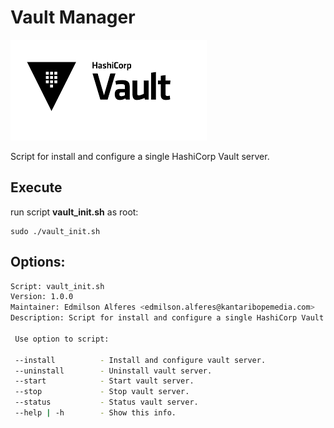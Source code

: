 # Vault Manager

![logo_vault](./docs/images/vault_icon.png)

Script for install and configure a single HashiCorp Vault server.

## Execute

run script **vault_init.sh** as root:

```
sudo ./vault_init.sh
```

## Options:

```bash
Script: vault_init.sh
Version: 1.0.0
Maintainer: Edmilson Alferes <edmilson.alferes@kantaribopemedia.com>
Description: Script for install and configure a single HashiCorp Vault server.

 Use option to script: 

 --install          - Install and configure vault server.
 --uninstall        - Uninstall vault server.
 --start            - Start vault server.
 --stop             - Stop vault server.
 --status           - Status vault server.
 --help | -h        - Show this info.
```